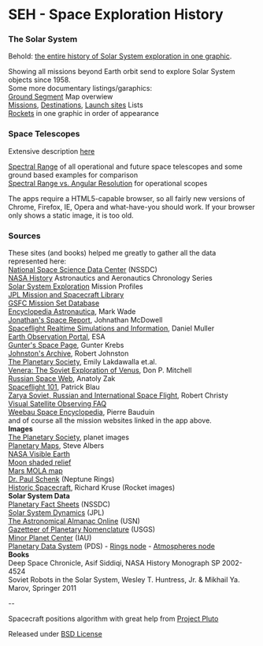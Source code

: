 ﻿# SEH - Space Exploration History  

### The Solar System  

Behold: [the entire history of Solar System exploration in one graphic](http://ofrohn.github.io/diag.html).  

Showing all missions beyond Earth orbit send to explore Solar System objects since 1958.  
Some more documentary listings/garaphics:  
[Ground Segment](http://ofrohn.github.io/seh-doc/ground-systems.html) Map overwiew  
[Missions](http://ofrohn.github.io/seh-doc/list-missions.html), [Destinations](http://ofrohn.github.io/seh-doc/list-objects.html), [Launch sites](http://ofrohn.github.io/seh-doc/list-lc.html) Lists  
[Rockets](http://ofrohn.github.io/seh-doc/list-lv.html) in one graphic in order of appearance  

### Space Telescopes  

Extensive description [here](http://armchairastronautics.blogspot.com/p/space-observatories.html)   

[Spectral Range](http://ofrohn.github.io/seh-doc/obs-range.html) of all operational and future space telescopes and some ground based examples for comparison    
[Spectral Range vs. Angular Resolution](http://ofrohn.github.io/seh-doc/obs-range.html) for operational scopes


The apps require a HTML5-capable browser, so all fairly new versions of Chrome, Firefox, IE, Opera and what-have-you should work. If your browser only shows a static image, it is too old.  

### Sources  

These sites (and books) helped me greatly to gather all the data represented here:  
[National Space Science Data Center](http://nssdc.gsfc.nasa.gov/) (NSSDC)  
[NASA History](http://history.nasa.gov/series95.html) Astronautics and Aeronautics Chronology Series  
[Solar System Exploration](http://solarsystem.nasa.gov/missions/index.cfm) Mission Profiles  
[JPL Mission and Spacecraft Library](http://space.jpl.nasa.gov/msl/)  
[GSFC Mission Set Database](http://msdb.gsfc.nasa.gov/index.shtml)  
[Encyclopedia Astronautica](http://www.astronautix.com/), Mark Wade   
[Jonathan's Space Report](http://planet4589.org/space/), Johnathan McDowell  
[Spaceflight Realtime Simulations and Information](http://www.dmuller.net/spaceflight/index.php), Daniel Muller  
[Earth Observation Portal](http://directory.eoportal.org/web/eoportal/satellite-missions/), ESA  
[Gunter's Space Page](http://space.skyrocket.de/), Gunter Krebs  
[Johnston's Archive](http://www.johnstonsarchive.net/astro/index.html), Robert Johnston  
[The Planetary Society](http://www.planetary.org/explore/space-topics/space-missions/), Emily Lakdawalla et.al.  
[Venera: The Soviet Exploration of Venus](http://www.mentallandscape.com/V_Venus.htm), Don P. Mitchell  
[Russian Space Web](http://www.russianspaceweb.com/spacecraft.html), Anatoly Zak  
[Spaceflight 101](http://www.spaceflight101.com/), Patrick Blau  
[Zarya Soviet, Russian and International Space Flight](http://zarya.info/), Robert Christy  
[Visual Satellite Observing FAQ](http://www.satobs.org/faq.html)  
[Weebau Space Encyclopedia](http://weebau.com/space.htm), Pierre Bauduin  
and of course all the mission websites linked in the app above.  
__Images__  
[The Planetary Society](http://www.planetary.org/explore/space-topics/space-imaging/), planet images  
[Planetary Maps](http://laps.noaa.gov/albers/sos/sos.html), Steve Albers  
[NASA Visible Earth](http://visibleearth.nasa.gov/view.php?id=57752)  
[Moon shaded relief](http://webgis.wr.usgs.gov/pigwad/down/moon_airbrushed_shadedrelief_warp.htm)  
[Mars MOLA map](http://mola.gsfc.nasa.gov/images.html)  
[Dr. Paul Schenk](http://www.lpi.usra.edu/science/schenk/) (Neptune Rings)  
[Historic Spacecraft](http://historicspacecraft.com/), Richard Kruse (Rocket images)  
__Solar System Data__    
[Planetary Fact Sheets](http://nssdc.gsfc.nasa.gov/planetary/planetfact.html) (NSSDC)  
[Solar System Dynamics](http://ssd.jpl.nasa.gov/) (JPL)  
[The Astronomical Almanac Online](http://asa.usno.navy.mil/) (USN)  
[Gazetteer of Planetary Nomenclature](http://planetarynames.wr.usgs.gov/Page/Planets) (USGS)  
[Minor Planet Center](http://www.minorplanetcenter.net/) (IAU)  
[Planetary Data System](http://pds.nasa.gov/) (PDS) - [Rings node](http://pds-rings.seti.org/) - 
[Atmospheres node](http://atmos.pds.nasa.gov/)  
__Books__  
Deep Space Chronicle, Asif Siddiqi, NASA History Monograph SP 2002-4524  
Soviet Robots in the Solar System, Wesley T. Huntress, Jr. & Mikhail Ya. Marov, Springer 2011  
  
--
    
Spacecraft positions algorithm with great help from [Project Pluto](http://www.projectpluto.com/kepler.htm)  
  

Released under [BSD License](LICENSE)